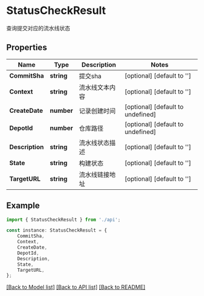 # StatusCheckResult

查询提交对应的流水线状态

## Properties

Name | Type | Description | Notes
------------ | ------------- | ------------- | -------------
**CommitSha** | **string** | 提交sha | [optional] [default to '']
**Context** | **string** | 流水线文本内容 | [optional] [default to '']
**CreateDate** | **number** | 记录创建时间 | [optional] [default to undefined]
**DepotId** | **number** | 仓库路径 | [optional] [default to undefined]
**Description** | **string** | 流水线状态描述 | [optional] [default to '']
**State** | **string** | 构建状态 | [optional] [default to '']
**TargetURL** | **string** | 流水线链接地址 | [optional] [default to '']

## Example

```typescript
import { StatusCheckResult } from './api';

const instance: StatusCheckResult = {
    CommitSha,
    Context,
    CreateDate,
    DepotId,
    Description,
    State,
    TargetURL,
};
```

[[Back to Model list]](../README.md#documentation-for-models) [[Back to API list]](../README.md#documentation-for-api-endpoints) [[Back to README]](../README.md)
